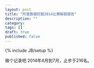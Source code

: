 ```yaml
---
layout: post
title: "阿里数据挖掘2014比赛解题报告"
description: ""
category: 
tags: []
draft: true
published: false
---
```

{% include JB/setup %}

做个记录吧
2014年4月到7月，止步于216名。
